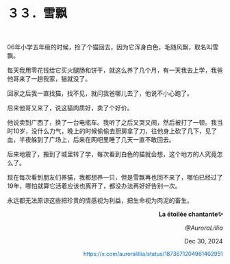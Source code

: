  <h1>３３．雪飘</h1>

  <p>&#160;</p>

  <p>06年小学五年级的时候，捡了个猫回去，因为它浑身白色，毛随风飘，取名叫雪飘。</p>

  <p>每天我用零花钱给它买火腿肠和饼干，就这么养了几个月，有一天我去上学，我爸他哥来了一趟我家，猫就没了。</p>

  <p>回家之后我一直找猫，找不见，就问我爸哪儿去了，他说不小心跑了。</p>

  <p>后来他哥又来了，说这猫肉质好，卖了个好价。</p>

  <p>他说卖到广西了，换了一台电瓶车。我听了之后又哭又闹，然后被打了一顿。我当时10岁，没什么力气，晚上的时候偷偷去厨房拿了刀，往他身上砍了几下，见了血，半夜躲到了广场上，后来在网吧里睡了几天一直不敢回去。</p>

  <p>后来地震了，搬到了城里转了学，每次看到白色的猫就会想，这个地方的人究竟怎么了。</p>

  <p>现在每次看到朋友们养猫，我都想养一只，但是雪飘再也回不来了，哪怕已经过了19年，哪怕就算它活着应该也离开了，都没办法再好好告别一次。</p>

  <p>永远都无法原谅这些把珍贵的情感视为利益，把生命视为肉泥的畜生。</p>

  <p style="text-align: right; font-weight: bold;">La étoilée chantante✨</p>

  <p style="text-align: right; font-style: italic;">@AuroraLillia</p>

  <p style="text-align: right;">Dec 30, 2024</p>

  <p style="text-align: right;"><a href="https://x.com/auroralillia/status/1873671204961402951" style="text-decoration: none; color: #0066cc; font-size: 0.9em;">https://x.com/auroralillia/status/1873671204961402951</a></p>
